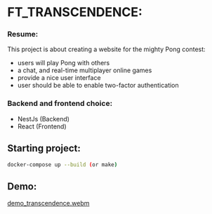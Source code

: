 # FT_TRANSCENDENCE:

### Resume:
This project is about creating a website for the mighty Pong contest:
  -  users will play Pong with others
  -  a chat, and real-time multiplayer online games
  -  provide a nice user interface
  -  user should be able to enable two-factor authentication

### Backend and frontend choice:
  - NestJs (Backend)
  - React (Frontend)
## Starting project:

``` bash
docker-compose up --build (or make)
```

## Demo:

[demo_transcendence.webm](https://github.com/Mmahias/ft_transcendence/assets/76960878/d31cf232-147a-482c-befa-9d66cdf1330f)
